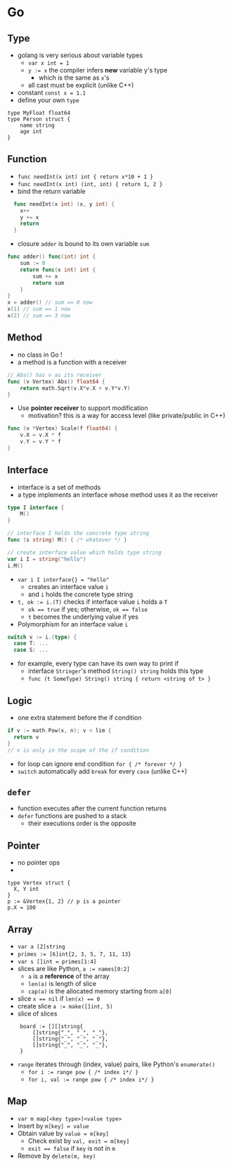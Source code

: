 Go
===

Type
---
* golang is very serious about variable types
  * `var x int = 1`
  * `y := x` the compiler infers **new** variable y's type 
    * which is the same as `x`'s
  * all cast must be explicit (unlike C++)
* constant `const x = 1.1`
* define your own `type` 
```
type MyFloat float64
type Person struct {
	name string
	age int
}
```

Function 
---
  * `func needInt(x int) int { return x*10 + 1 }`
  * `func needInt(x int) (int, int) { return 1, 2 }`
  * bind the return variable  
```go
  func needInt(x int) (x, y int) {
    x++
    y += x
    return
  }
```
  * closure `adder` is bound to its own variable `sum`
```go
func adder() func(int) int {
	sum := 0
	return func(x int) int {
		sum += x
		return sum
	}
}
x = adder() // sum == 0 now
x(1) // sum == 1 now
x(2) // sum == 3 now 
```

Method
---
* no class in Go ! 
* a method is a function with a receiver
```go
// Abs() has v as its receiver
func (v Vertex) Abs() float64 {
	return math.Sqrt(v.X*v.X + v.Y*v.Y)
} 
```
* Use **pointer receiver** to support modification
  * motivation? this is a way for access level (like private/public in C++)
```go
func (v *Vertex) Scale(f float64) {
	v.X = v.X * f
	v.Y = v.Y * f
}
```

Interface
---
* interface is a set of methods 
* a type implements an interface whose method uses it as the receiver   
```go
type I interface {
	M()
}

// interface I holds the concrete type string 
func (s string) M() { /* whatever */ }

// create interface value which holds type string 
var i I = string("hello") 
i.M()
```
* `var i I interface{} = "hello"`
  * creates an interface value `i`
  * and `i` holds the concrete type string
* `t, ok := i.(T)` checks if interface value `i` holds a `T`
  * `ok == true` if yes; otherwise, `ok == false` 
  * `t` becomes the underlying value if yes
* Polymorphism for an interface value `i`
```go
switch v := i.(type) {
  case T: ...
  case S: ... 
```
  * for example, every type can have its own way to print if
    * interface `Stringer`'s method `String() string` holds this type
    * `func (t SomeType) String() string { return <string of t> }`

Logic
---
* one extra statement before the if condition
```go
if v := math.Pow(x, n); v < lim {
  return v
}
// v is only in the scope of the if condition
```
* for loop can ignore end condition `for { /* forever */ }`
* `switch` automatically add `break` for every `case` (unlike C++)

`defer`
---
* function executes after the current function returns 
* `defer` functions are pushed to a stack
  * their executions order is the opposite

Pointer
---
* no pointer ops
* 
``` 
type Vertex struct {
  X, Y int
}
p := &Vertex{1, 2} // p is a pointer 
p.X = 100 
```

Array
---
* `var a [2]string`
* `primes := [6]int{2, 3, 5, 7, 11, 13}`
* `var s []int = primes[1:4]`
* slices are like Python, `a := names[0:2]`  
  * `a` is a **reference** of the array
  * `len(a)` is length of slice
  * `cap(a)` is the allocated memory starting from `a[0]` 
* slice `x == nil` if `len(x) == 0`  
* create slice `a := make([]int, 5)`  
* slice of slices
```
	board := [][]string{
		[]string{"_", "_", "_"},
		[]string{"_", "_", "_"},
		[]string{"_", "_", "_"},
	}
``` 
* `range` iterates through (index, value) pairs, like Python's `enumerate()` 
  * `for i := range pow { /* index i*/ } ` 
  * `for i, val := range pow { /* index i*/ } ` 
  
Map
---
* `var m map[<key type>]<value type>`
* Insert by `m[key] = value` 
* Obtain value by `value = m[key]`
  * Check exist by `val, exit = m[key]`
  * `exit == false` if `key` is not in `m` 
* Remove by `delete(m, key)`
